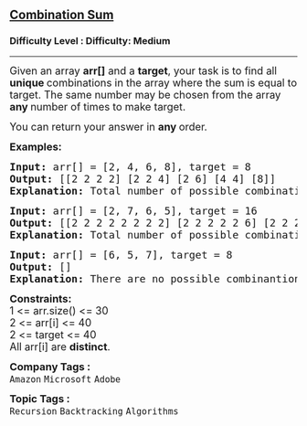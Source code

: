 <h2><a href="https://www.geeksforgeeks.org/problems/combination-sum-1587115620/1?page=1&category=Backtracking&sortBy=submissions">Combination Sum</a></h2><h3>Difficulty Level : Difficulty: Medium</h3><hr><div class="problems_problem_content__Xm_eO"><p><span style="font-size: 18px;">Given an array <strong>arr[]</strong> and a <strong>target</strong>, your task is to find all <strong>unique </strong>combinations in the array where the sum is equal to target. The same number may be chosen from the array <strong>any </strong>number of times to make target.</span></p>
<p><span style="font-size: 18px;">You can return your answer in <strong>any </strong>order.</span></p>
<p><strong><span style="font-size: 18px;">Examples:</span></strong></p>
<pre><strong><span style="font-size: 18px;">Input: </span></strong><span style="font-size: 18px;">arr[] = [2, 4, 6, 8], target = 8
<strong>Output: </strong>[[2 2 2 2] [2 2 4] [2 6] [4 4] [8]]<br><strong>Explanation:</strong> Total number of possible combinations are 5.</span>
</pre>
<pre><strong><span style="font-size: 18px;">Input: </span></strong><span style="font-size: 18px;">arr[] = [2, 7, 6, 5], target = 16
<strong>Output: </strong>[[2 2 2 2 2 2 2 2] [2 2 2 2 2 6] [2 2 2 5 5] [2 2 5 7] [2 2 6 6] [2 7 7] [5 5 6]]<br><strong>Explanation:</strong> Total number of possible combinations are 7.
</span></pre>
<pre><strong><span style="font-size: 18px;">Input: </span></strong><span style="font-size: 18px;">arr[] = [6, 5, 7], target = 8
<strong>Output: </strong>[]<br><strong>Explanation:</strong> There are no possible combinantions such that target sum is 8.</span></pre>
<p><span style="font-size: 18px;"><strong style="font-size: 18px;">Constraints:</strong><br><span style="font-size: 18px;">1 &lt;= arr.size() &lt;= 30</span><br><span style="font-size: 18px;">2 &lt;= arr[i] &lt;= 40</span><br><span style="font-size: 18px;">2 &lt;= target &lt;= 40</span><br><span style="font-size: 18px;">All arr[i] are <strong>distinct</strong>.</span></span></p></div><p><span style=font-size:18px><strong>Company Tags : </strong><br><code>Amazon</code>&nbsp;<code>Microsoft</code>&nbsp;<code>Adobe</code>&nbsp;<br><p><span style=font-size:18px><strong>Topic Tags : </strong><br><code>Recursion</code>&nbsp;<code>Backtracking</code>&nbsp;<code>Algorithms</code>&nbsp;